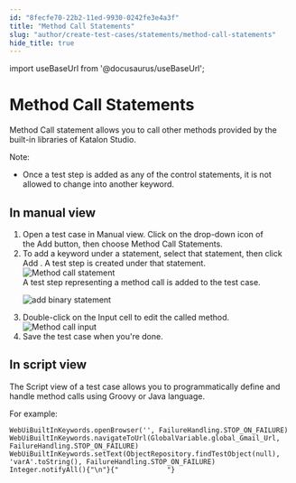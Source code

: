 ```yaml
---
id: "8fecfe70-22b2-11ed-9930-0242fe3e4a3f"
title: "Method Call Statements"
slug: "author/create-test-cases/statements/method-call-statements"
hide_title: true
---
```

import useBaseUrl from '@docusaurus/useBaseUrl';


# <a id="concept-3836" class="anchor_top_offset"/><a id="ariaid-title1" class="anchor_top_offset"/>Method Call Statements

<p xmlns="http://www.w3.org/1999/xhtml" className="p">Method Call statement allows you to call other methods provided by the built-in libraries of <span className="ph">Katalon Studio</span>.</p> 
<div xmlns="http://www.w3.org/1999/xhtml" className="p"><div className="note note note_note"><span className="note__title">Note:</span> <ul className="ul"><li className="li"><p className="p">Once a test step is added as any of the control statements, it is not allowed to change into another keyword.</p></li></ul></div></div>

## <a id="task-5575" class="anchor_top_offset"/>In manual view

<ol xmlns="http://www.w3.org/1999/xhtml" className="ol steps"><li className="li step stepexpand"><span className="ph cmd">Open a test case in&nbsp;<span className="ph uicontrol">Manual</span>&nbsp;view. Click on the drop-down icon of the&nbsp;<span className="ph uicontrol">Add</span> button, then choose <span className="ph uicontrol">Method Call Statements</span>.</span></li><li className="li step stepexpand"><span className="ph cmd">To add a keyword under a statement, select that statement, then click <span className="ph uicontrol">Add</span> . A test step is created under that statement.</span><div className="itemgroup info"><img className="image" width={300} src={useBaseUrl("/8fda60d0-22b2-11ed-9930-0242fe3e4a3f.png")} alt="Method call statement" /></div><div className="itemgroup stepresult">A test step representing a method call  is added to the test case.<p className="p"><img className="image" width={600} src={useBaseUrl("/8fd94f60-22b2-11ed-9930-0242fe3e4a3f.png")} alt="add binary statement" /></p></div></li><li className="li step stepexpand"><span className="ph cmd">Double-click on the <span className="ph uicontrol">Input</span> cell to edit the called method.</span><div className="itemgroup info"><img className="image" width={600} src={useBaseUrl("/8fd38300-22b2-11ed-9930-0242fe3e4a3f.png")} alt="Method call input" /></div></li><li className="li step stepexpand"><span className="ph cmd">Save the test case when you're done. </span></li></ol> 

## <a id="concept-4098" class="anchor_top_offset"/>In script view

                        
<p xmlns="http://www.w3.org/1999/xhtml" className="p"> The <span className="ph uicontrol">Script</span> view of a test case allows you to programmatically define and handle method calls using Groovy or Java language. </p> 
            
<p xmlns="http://www.w3.org/1999/xhtml" className="p">For example:</p> 
            
<pre xmlns="http://www.w3.org/1999/xhtml" className="pre codeblock"><code>WebUiBuiltInKeywords.openBrowser('', FailureHandling.STOP_ON_FAILURE) WebUiBuiltInKeywords.navigateToUrl(GlobalVariable.global_Gmail_Url, FailureHandling.STOP_ON_FAILURE) WebUiBuiltInKeywords.setText(ObjectRepository.findTestObject(null), 'varA'.toString(), FailureHandling.STOP_ON_FAILURE) Integer.notifyAll(){"\n"}{"            "}</code></pre> 
        
